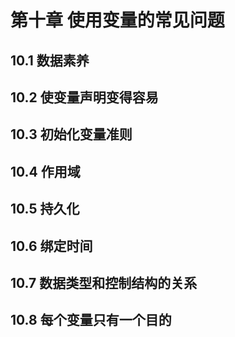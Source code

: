 # 第十章 使用变量的常见问题

## 10.1 数据素养

## 10.2 使变量声明变得容易

## 10.3 初始化变量准则

## 10.4 作用域

## 10.5 持久化

## 10.6 绑定时间

## 10.7 数据类型和控制结构的关系

## 10.8 每个变量只有一个目的
